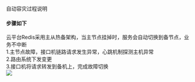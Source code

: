 自动容灾过程说明

#### 步骤如下
云平台Redis采用主从热备架构，当主节点挂掉时，服务会自动切换到备节点，业务不中断  
1.主节点故障，接口机链路请求发生异常，心跳机制探测主机异常  
2.路由系统下发变更  
3.接口机将请求转发到备机上，完成故障切换  
![](http://imgcache.tce.fsphere.cn/static/mc.qcloudimg.com/static/img/7afe117629d4814302377cf46b64d8ee/zidongrognzai.png)